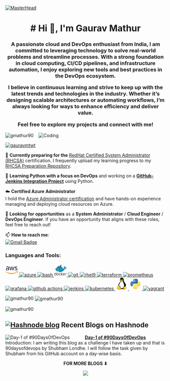 [![MasterHead](https://cdn.faun.dev/prod/media/public/original_images/DevOps-min.gif)](https://github.com/GMATHUR90)

<h1 align="center"> # Hi 👋, I'm Gaurav Mathur</h1>
<h3 align="center">A passionate cloud and DevOps enthusiast from India, I am committed to leveraging technology to solve real-world problems and streamline processes. With a strong foundation in cloud computing, CI/CD pipelines, and infrastructure automation, I enjoy exploring new tools and best practices in the DevOps ecosystem.

I believe in continuous learning and strive to keep up with the latest trends and technologies in the industry. Whether it’s designing scalable architectures or automating workflows, I’m always looking for ways to enhance efficiency and deliver value.

Feel free to explore my projects and connect with me!</h3>

<img align="right" alt="Coding" width="400" src="https://cdn.dribbble.com/users/1912990/screenshots/6129020/cloud_computing.gif">

<p align="left"> 
  <img src="https://komarev.com/ghpvc/?username=gmathur90&label=Profile%20views&color=0e75b6&style=flat" alt="gmathur90" />
</p>

<p align="left">
  <a href="https://twitter.com/gauravmtwt" target="blank">
    <img src="https://img.shields.io/twitter/follow/gauravmtwt?logo=twitter&style=for-the-badge" alt="gauravmtwt" />
  </a> 
</p>

🔧 **Currently preparing for the** [RedHat Certified System Administrator (RHCSA)](https://www.redhat.com/en/services/certification/rhcsa) certification. I frequently upload my learning progress to my [RHCSA Preparation Repository](https://github.com/GMATHUR90/rhcsa-prep).

🚀 **Learning Python with a focus on DevOps** and working on a **[GitHub-Jenkins Integration Project](https://github.com/GMATHUR90/Github_jira_integration)** using Python.

☁️ **Certified Azure Administrator**  
I hold the [Azure Administrator certification](https://learn.microsoft.com/en-us/users/gauravmathur-7938/credentials/b3393d06a54daee2) and have hands-on experience managing and deploying cloud resources on Azure.

💼 **Looking for opportunities** as a **System Administrator** / **Cloud Engineer** / **DevOps Engineer**. If you have an opportunity that aligns with these roles, feel free to reach out!

📫 **How to reach me**:  
[![Gmail Badge](https://img.shields.io/badge/-ecegauravmathur90@gmail.com-c14438?style=flat&logo=Gmail&logoColor=white)](mailto:ecegauravmathur90@gmail.com)

<h3 align="left">Languages and Tools:</h3>
<p align="left"> 
  <a href="https://aws.amazon.com" target="_blank" rel="noreferrer"> 
    <img src="https://raw.githubusercontent.com/devicons/devicon/master/icons/amazonwebservices/amazonwebservices-original-wordmark.svg" alt="aws" width="40" height="40"/> 
  </a> 
  <a href="https://azure.microsoft.com/en-in/" target="_blank" rel="noreferrer"> 
    <img src="https://www.vectorlogo.zone/logos/microsoft_azure/microsoft_azure-icon.svg" alt="azure" width="40" height="40"/> 
  </a> 
  <a href="https://www.gnu.org/software/bash/" target="_blank" rel="noreferrer"> 
    <img src="https://www.vectorlogo.zone/logos/gnu_bash/gnu_bash-icon.svg" alt="bash" width="40" height="40"/> 
  </a> 
  <a href="https://www.docker.com/" target="_blank" rel="noreferrer"> 
    <img src="https://raw.githubusercontent.com/devicons/devicon/master/icons/docker/docker-original-wordmark.svg" alt="docker" width="40" height="40"/> 
  </a> 
  <a href="https://git-scm.com/" target="_blank" rel="noreferrer"> 
    <img src="https://www.vectorlogo.zone/logos/git-scm/git-scm-icon.svg" alt="git" width="40" height="40"/> 
  </a> 
  <a href="https://www.redhat.com" target="_blank" rel="noreferrer"> 
    <img src="https://cdn.worldvectorlogo.com/logos/red-hat-1.svg" alt="rhel9" width="40" height="40"/>
  </a> 
  <a href="https://www.terraform.io" target="_blank" rel="noreferrer">
    <img src="https://www.vectorlogo.zone/logos/terraformio/terraformio-icon.svg" alt="terraform" width="40" height="40"/>
  </a>
  <a href="https://prometheus.io/" target="_blank" rel="noreferrer"> 
    <img src="https://www.vectorlogo.zone/logos/prometheusio/prometheusio-icon.svg" alt="prometheus" width="40" height="40"/>
  </a> 
  <a href="https://grafana.com/" target="_blank" rel="noreferrer"> 
    <img src="https://www.vectorlogo.zone/logos/grafana/grafana-icon.svg" alt="grafana" width="40" height="40"/>
  </a> 
  <a href="https://github.com/features/actions" target="_blank" rel="noreferrer"> 
    <img src="https://avatars.githubusercontent.com/u/44036562?s=200&v=4" alt="github actions" width="40" height="40"/> 
  </a> 
  <a href="https://www.jenkins.io" target="_blank" rel="noreferrer"> 
    <img src="https://www.vectorlogo.zone/logos/jenkins/jenkins-icon.svg" alt="jenkins" width="40" height="40"/> 
  </a> 
  <a href="https://kubernetes.io" target="_blank" rel="noreferrer"> 
    <img src="https://www.vectorlogo.zone/logos/kubernetes/kubernetes-icon.svg" alt="kubernetes" width="40" height="40"/> 
  </a> 
  <a href="https://www.linux.org/" target="_blank" rel="noreferrer"> 
    <img src="https://raw.githubusercontent.com/devicons/devicon/master/icons/linux/linux-original.svg" alt="linux" width="40" height="40"/> 
  </a> 
  <a href="https://www.python.org" target="_blank" rel="noreferrer"> 
    <img src="https://raw.githubusercontent.com/devicons/devicon/master/icons/python/python-original.svg" alt="python" width="40" height="40"/> 
  </a> 
  <a href="https://www.vagrantup.com/" target="_blank" rel="noreferrer"> 
    <img src="https://www.vectorlogo.zone/logos/vagrantup/vagrantup-icon.svg" alt="vagrant" width="40" height="40"/> 
  </a> 
</p>

<p>
  <img align="left" src="https://github-readme-stats.vercel.app/api/top-langs?username=gmathur90&show_icons=true&locale=en&layout=compact" alt="gmathur90" />
</p>

<p>&nbsp;<img align="center" src="https://github-readme-stats.vercel.app/api?username=gmathur90&show_icons=true&locale=en" alt="gmathur90" /></p>

<p><img align="center" src="https://github-readme-streak-stats.herokuapp.com/?user=gmathur90&" alt="gmathur90" /></p>

## <a href="https://gauravm.hashnode.dev/"><img src="https://github.com/Arindam200/Arindam200/blob/main/CDyAuTy75.png" title="Hashnode" alt="Hashnode blog" width="25"/></a> Recent Blogs on Hashnode

<!-- HASHNODE_BLOG:START -->
<p align="left">
  <a href="https://gauravm.hashnode.dev/day-1-of-90daysofdevops" title="Day-1 of #90DaysOfDevOps">
    <img src="https://cdn.hashnode.com/res/hashnode/image/upload/v1685630554073/ab611c02-4358-4b7e-910e-18ea5f725ea9.png?w=1600&h=840&fit=crop&crop=entropy&auto=compress,format&format=webp" alt="Day-1 of #90DaysOfDevOps" width="250px" align="left" />
  </a>
  <a href="https://gauravm.hashnode.dev/day-1-of-90daysofdevops" title="Day-1 of #90DaysOfDevOps"><strong>Day-1 of #90DaysOfDevOps</strong></a>
  <br/> Introduction: I am writing this blog as a challenge I have taken up and that is 90daysofdevops by Shubham Londhe. I will follow the task given by Shubham from his GitHub account on a day-wise basis.
</p>
<!-- HASHNODE_BLOG:END -->

<div align="center">
  <p align="center"><b>FOR MORE BLOGS ⬇</b></p>
  <p><a href="https://gauravm.hashnode.dev/"><img src="https://img.shields.io/badge/Hashnode-2962FF?style=for-the-badge&logo=hashnode&logoColor=white"></a></p>
</div>
